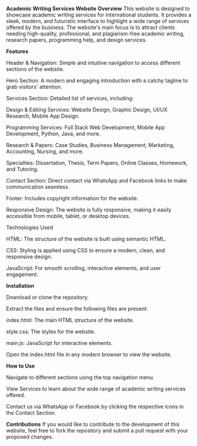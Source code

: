 **Academic Writing Services Website**
**Overview**
This website is designed to showcase academic writing services for international students. It provides a sleek, modern, and futuristic interface to highlight a wide range of services offered by the business. The website's main focus is to attract clients needing high-quality, professional, and plagiarism-free academic writing, research papers, programming help, and design services.

**Features**

  Header & Navigation: Simple and intuitive navigation to access different sections of the website.

  Hero Section: A modern and engaging introduction with a catchy tagline to grab visitors' attention.

  Services Section: Detailed list of services, including:

  Design & Editing Services: Website Design, Graphic Design, UI/UX Research, Mobile App Design.

  Programming Services: Full Stack Web Development, Mobile App Development, Python, Java, and more.

  Research & Papers: Case Studies, Business Management, Marketing, Accounting, Nursing, and more.

  Specialties: Dissertation, Thesis, Term Papers, Online Classes, Homework, and Tutoring.

  Contact Section: Direct contact via WhatsApp and Facebook links to make communication seamless.

  Footer: Includes copyright information for the website.

  Responsive Design: The website is fully responsive, making it easily accessible from mobile, tablet, or desktop devices.

Technologies Used

  HTML: The structure of the website is built using semantic HTML.

  CSS: Styling is applied using CSS to ensure a modern, clean, and responsive design.

  JavaScript: For smooth scrolling, interactive elements, and user engagement.

**Installation**

Download or clone the repository.

Extract the files and ensure the following files are present:

index.html: The main HTML structure of the website.

style.css: The styles for the website.

main.js: JavaScript for interactive elements.

Open the index.html file in any modern browser to view the website.

**How to Use**

Navigate to different sections using the top navigation menu.

View Services to learn about the wide range of academic writing services offered.

Contact us via WhatsApp or Facebook by clicking the respective icons in the Contact Section.

**Contributions**
If you would like to contribute to the development of this website, feel free to fork the repository and submit a pull request with your proposed changes.
